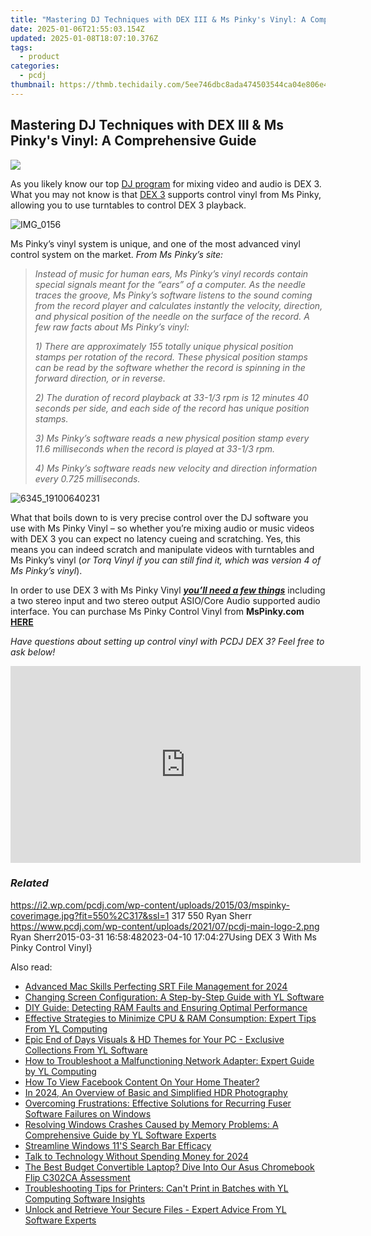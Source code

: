 ```yaml
---
title: "Mastering DJ Techniques with DEX III & Ms Pinky's Vinyl: A Comprehensive Guide"
date: 2025-01-06T21:55:03.154Z
updated: 2025-01-08T18:07:10.376Z
tags:
  - product
categories:
  - pcdj
thumbnail: https://thmb.techidaily.com/5ee746dbc8ada474503544ca04e806e436db5d4104755754e528cce96e41f403.jpg
---
```


## Mastering DJ Techniques with DEX III & Ms Pinky's Vinyl: A Comprehensive Guide

[![](https://i2.wp.com/pcdj.com/wp-content/uploads/2015/03/mspinky-coverimage.jpg?resize=550%2C317&ssl=1)](https://i2.wp.com/pcdj.com/wp-content/uploads/2015/03/mspinky-coverimage.jpg?fit=550%2C317&ssl=1 "mspinky-coverimage")

As you likely know our top [DJ program](https://tools.techidaily.com/pcdj/products/) for mixing video and audio is DEX 3\. What you may not know is that [DEX 3](https://tools.techidaily.com/pcdj/products/) supports control vinyl from Ms Pinky, allowing you to use turntables to control DEX 3 playback.

![](https://i2.wp.com/pcdj.com/wp-content/uploads/2015/03/IMG_0156.jpg?fit=300%2C169&ssl=1 "IMG_0156")

Ms Pinky’s vinyl system is unique, and one of the most advanced vinyl control system on the market. _From Ms Pinky’s site:_

> _Instead of music for human ears, Ms Pinky’s vinyl records contain special signals meant for the “ears” of a computer. As the needle traces the groove, Ms Pinky’s software listens to the sound coming from the record player and calculates instantly the velocity, direction, and physical position of the needle on the surface of the record. A few raw facts about Ms Pinky’s vinyl:_
> 
> _1) There are approximately 155 totally unique physical position stamps per rotation of the record. These physical position stamps can be read by the software whether the record is spinning in the forward direction, or in reverse._
> 
> _2) The duration of record playback at 33-1/3 rpm is 12 minutes 40 seconds per side, and each side of the record has unique position stamps._
> 
> _3) Ms Pinky’s software reads a new physical position stamp every 11.6 milliseconds when the record is played at 33-1/3 rpm._
> 
> _4) Ms Pinky’s software reads new velocity and direction information every 0.725 milliseconds._

![](https://i2.wp.com/pcdj.com/wp-content/uploads/2015/03/6345_19100640231.jpg?fit=300%2C169&ssl=1 "6345_19100640231")

What that boils down to is very precise control over the DJ software you use with Ms Pinky Vinyl – so whether you’re mixing audio or music videos with DEX 3 you can expect no latency cueing and scratching. Yes, this means you can indeed scratch and manipulate videos with turntables and Ms Pinky’s vinyl (_or Torq Vinyl if you can still find it, which was version 4 of Ms Pinky’s vinyl_).

In order to use DEX 3 with Ms Pinky Vinyl _**[you’ll need a few things](https://tools.techidaily.com/pcdj/products/)**_ including a two stereo input and two stereo output ASIO/Core Audio supported audio interface. You can purchase Ms Pinky Control Vinyl from **MsPinky.com [HERE](http://mspinky.com/store-front/)**

_Have questions about setting up control vinyl with PCDJ DEX 3? Feel free to ask below!_

<!-- affiliate ads begin -->
<iframe width="560" height="315" src="https://www.youtube.com/embed/PKZUYice-ws?si=L8iMa9T3h7TMSWdQ" title="YouTube video player" frameborder="0" allow="accelerometer; autoplay; clipboard-write; encrypted-media; gyroscope; picture-in-picture; web-share" referrerpolicy="strict-origin-when-cross-origin" allowfullscreen></iframe>
<!-- affiliate ads end -->

### _Related_

https://i2.wp.com/pcdj.com/wp-content/uploads/2015/03/mspinky-coverimage.jpg?fit=550%2C317&ssl=1 317 550 Ryan Sherr https://www.pcdj.com/wp-content/uploads/2021/07/pcdj-main-logo-2.png Ryan Sherr2015-03-31 16:58:482023-04-10 17:04:27Using DEX 3 With Ms Pinky Control Vinyl}

<ins class="adsbygoogle"
     style="display:block"
     data-ad-format="autorelaxed"
     data-ad-client="ca-pub-7571918770474297"
     data-ad-slot="1223367746"></ins>

<ins class="adsbygoogle"
     style="display:block"
     data-ad-client="ca-pub-7571918770474297"
     data-ad-slot="8358498916"
     data-ad-format="auto"
     data-full-width-responsive="true"></ins>

<span class="atpl-alsoreadstyle">Also read:</span>
<div><ul>
<li><a href="https://article-tips.techidaily.com/advanced-mac-skills-perfecting-srt-file-management-for-2024/"><u>Advanced Mac Skills Perfecting SRT File Management for 2024</u></a></li>
<li><a href="https://win-cloud.techidaily.com/changing-screen-configuration-a-step-by-step-guide-with-yl-software/"><u>Changing Screen Configuration: A Step-by-Step Guide with YL Software</u></a></li>
<li><a href="https://win-cloud.techidaily.com/diy-guide-detecting-ram-faults-and-ensuring-optimal-performance/"><u>DIY Guide: Detecting RAM Faults and Ensuring Optimal Performance</u></a></li>
<li><a href="https://win-cloud.techidaily.com/effective-strategies-to-minimize-cpu-and-ram-consumption-expert-tips-from-yl-computing/"><u>Effective Strategies to Minimize CPU & RAM Consumption: Expert Tips From YL Computing</u></a></li>
<li><a href="https://win-cloud.techidaily.com/epic-end-of-days-visuals-and-hd-themes-for-your-pc-exclusive-collections-from-yl-software/"><u>Epic End of Days Visuals & HD Themes for Your PC - Exclusive Collections From YL Software</u></a></li>
<li><a href="https://discover-guides.techidaily.com/how-to-troubleshoot-a-malfunctioning-network-adapter-expert-guide-by-yl-computing/"><u>How to Troubleshoot a Malfunctioning Network Adapter: Expert Guide by YL Computing</u></a></li>
<li><a href="https://facebook-clips.techidaily.com/how-to-view-facebook-content-on-your-home-theater/"><u>How To View Facebook Content On Your Home Theater?</u></a></li>
<li><a href="https://extra-resources.techidaily.com/in-2024-an-overview-of-basic-and-simplified-hdr-photography/"><u>In 2024, An Overview of Basic and Simplified HDR Photography</u></a></li>
<li><a href="https://win-solutions.techidaily.com/overcoming-frustrations-effective-solutions-for-recurring-fuser-software-failures-on-windows/"><u>Overcoming Frustrations: Effective Solutions for Recurring Fuser Software Failures on Windows</u></a></li>
<li><a href="https://win-cloud.techidaily.com/resolving-windows-crashes-caused-by-memory-problems-a-comprehensive-guide-by-yl-software-experts/"><u>Resolving Windows Crashes Caused by Memory Problems: A Comprehensive Guide by YL Software Experts</u></a></li>
<li><a href="https://windows11.techidaily.com/streamline-windows-11s-search-bar-efficacy/"><u>Streamline Windows 11'S Search Bar Efficacy</u></a></li>
<li><a href="https://some-skills.techidaily.com/talk-to-technology-without-spending-money-for-2024/"><u>Talk to Technology Without Spending Money for 2024</u></a></li>
<li><a href="https://buynow-info.techidaily.com/the-best-budget-convertible-laptop-dive-into-our-asus-chromebook-flip-c302ca-assessment/"><u>The Best Budget Convertible Laptop? Dive Into Our Asus Chromebook Flip C302CA Assessment</u></a></li>
<li><a href="https://win-cloud.techidaily.com/troubleshooting-tips-for-printers-cant-print-in-batches-with-yl-computing-software-insights/"><u>Troubleshooting Tips for Printers: Can't Print in Batches with YL Computing Software Insights</u></a></li>
<li><a href="https://win-cloud.techidaily.com/unlock-and-retrieve-your-secure-files-expert-advice-from-yl-software-experts/"><u>Unlock and Retrieve Your Secure Files - Expert Advice From YL Software Experts</u></a></li>
</ul></div>

